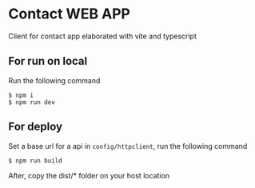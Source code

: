 # Contact WEB APP

Client for contact app elaborated with vite and typescript

## For run on local

Run the following command

```
$ npm i
$ npm run dev
```

## For deploy

Set a base url for a api in `config/httpclient`,
run the following command
```
$ npm run build
```
After, copy the dist/* folder on your host location
